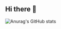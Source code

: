 ## Hi there 👋

![Anurag's GitHub stats](https://github-readme-stats.vercel.app/api?username=anuraghazra&theme=vue&show_icons=true)


<!--
**seoyeoxxlee/seoyeoxxlee** is a ✨ _special_ ✨ repository because its `README.md` (this file) appears on your GitHub profile.

Here are some ideas to get you started:

- 🔭 I’m currently working on ...
- 🌱 I’m currently learning ...
- 👯 I’m looking to collaborate on ...
- 🤔 I’m looking for help with ...
- 💬 Ask me about ...
- 📫 How to reach me: ...
- 😄 Pronouns: ...
- ⚡ Fun fact: ...
-->
